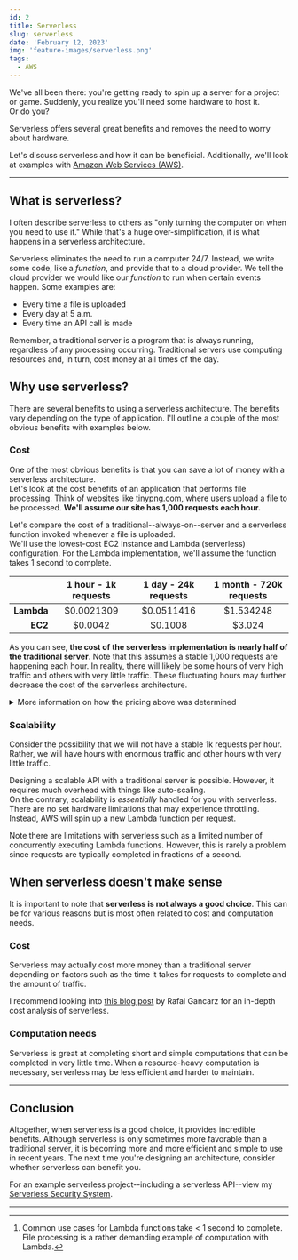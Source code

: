 ```yaml
---
id: 2
title: Serverless
slug: serverless
date: 'February 12, 2023'
img: 'feature-images/serverless.png'
tags:
  - AWS
---
```



We've all been there: you're getting ready to spin up a server for a project or game. Suddenly, you realize you'll need some hardware to host it. \
Or do you?
<!--With the cloud, provisioning hardware is easier than ever before. But do doesn't stop there. The cloud allows us the option to design serverless applications.-->

Serverless offers several great benefits and removes the need to worry about hardware.

<!--more-->

Let's discuss serverless and how it can be beneficial. Additionally, we'll look at examples with [Amazon Web Services (AWS)](https://aws.amazon.com/).

---

## What is serverless?

I often describe serverless to others as "only turning the computer on when you need to use it." While that's a huge over-simplification, it is what happens in a serverless architecture.

Serverless eliminates the need to run a computer 24/7. Instead, we write some code, like a *function*, and provide that to a cloud provider. We tell the cloud provider we would like our *function* to run when certain events happen. Some examples are:

- Every time a file is uploaded
- Every day at 5 a.m.
- Every time an API call is made

Remember, a traditional server is a program that is always running, regardless of any processing occurring. Traditional servers use computing resources and, in turn, cost money at all times of the day.

## Why use serverless?
There are several benefits to using a serverless architecture. The benefits vary depending on the type of application. I'll outline a couple of the most obvious benefits with examples below.

### Cost
One of the most obvious benefits is that you can save a lot of money with a serverless architecture. \
Let's look at the cost benefits of an application that performs file processing. Think of websites like [tinypng.com](https://tinypng.com/), where users upload a file to be processed. **We'll assume our site has 1,000 requests each hour.**

Let's compare the cost of a traditional--always-on--server and a serverless function invoked whenever a file is uploaded. \
We'll use the lowest-cost EC2 Instance and Lambda (serverless) configuration. For the Lambda implementation, we'll assume the function takes 1 second to complete.

|  | 1 hour - 1k requests | 1 day - 24k requests | 1 month - 720k requests |
| -: | :-: | :-: | :-: |
| **Lambda** | $0.0021309 | $0.0511416 | $1.534248 |
| **EC2** | $0.0042	| $0.1008 | $3.024 |

As you can see, **the cost of the serverless implementation is nearly half of the traditional server**. Note that this assumes a stable 1,000 requests are happening each hour. In reality, there will likely be some hours of very high traffic and others with very little traffic. These fluctuating hours may further decrease the cost of the serverless architecture.

<details>

  <summary style="cursor: pointer;">More information on how the pricing above was determined</summary>

  These prices are specific to the [us-east-1 region](https://docs.aws.amazon.com/AWSEC2/latest/UserGuide/using-regions-availability-zones.html#concepts-regions) at the time I'm writing this post. Note these prices do change over time. \
  Below are the specifications of both choices

  #### EC2 Instance
  - [t4g.nano](https://aws.amazon.com/ec2/pricing/on-demand/) (cheapest on-demand option)
    - 2 vCPU
    - 0.5 GB Memory
  For each hour, the EC2 Instance will cost approximately $0.0042.

  #### Lambda function
  - x86 architecture
  - 128 MB Memory (minimum)
  - 512 MB Ephemeral Storage (minimum)

  For each 1 second request[^1], the Lambda function will cost approximately $0.0000021309.

</details>

### Scalability
Consider the possibility that we will not have a stable 1k requests per hour. Rather, we will have hours with enormous traffic and other hours with very little traffic. 

Designing a scalable API with a traditional server is possible. However, it requires much overhead with things like auto-scaling. \
On the contrary, scalability is *essentially* handled for you with serverless. There are no set hardware limitations that may experience throttling. Instead, AWS will spin up a new Lambda function per request.

Note there are limitations with serverless such as a limited number of concurrently executing Lambda functions. However, this is rarely a problem since requests are typically completed in fractions of a second.


## When serverless doesn't make sense
It is important to note that **serverless is not always a good choice**. This can be for various reasons but is most often related to cost and computation needs.

### Cost
Serverless may actually cost more money than a traditional server depending on factors such as the time it takes for requests to complete and the amount of traffic.

I recommend looking into [this blog post](https://techbeacon.com/enterprise-it/economics-serverless-computing-real-world-test) by Rafal Gancarz for an in-depth cost analysis of serverless.

### Computation needs
Serverless is great at completing short and simple computations that can be completed in very little time. When a resource-heavy computation is necessary, serverless may be less efficient and harder to maintain.


---

## Conclusion

Altogether, when serverless is a good choice, it provides incredible benefits. Although serverless is only sometimes more favorable than a traditional server, it is becoming more and more efficient and simple to use in recent years. The next time you're designing an architecture, consider whether serverless can benefit you. 

For an example serverless project--including a serverless API--view my [Serverless Security System](https://github.com/cal-overflow/serverless-security-system/tree/main/cloud).

<!--

---

Here is a video where I utilize AWS Lambda to process security footage uploaded to S3 buckets. This is a rather complex usage of Lambda, but shows the
<iframe width="560" height="315" src="https://www.youtube.com/embed/Y8HRzQ82Qxs" title="YouTube video player" frameborder="0" allow="accelerometer; autoplay; clipboard-write; encrypted-media; gyroscope; picture-in-picture; web-share" allowfullscreen class="youtube-embed"></iframe>
-->

---


[^1]: Common use cases for Lambda functions take \< 1 second to complete. File processing is a rather demanding example of computation with Lambda.

